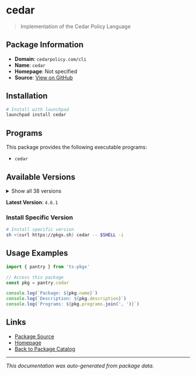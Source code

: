# cedar

> Implementation of the Cedar Policy Language

## Package Information

- **Domain**: `cedarpolicy.com/cli`
- **Name**: `cedar`
- **Homepage**: Not specified
- **Source**: [View on GitHub](https://github.com/pkgxdev/pantry/tree/main/projects/cedarpolicy.com/cli/package.yml)

## Installation

```bash
# Install with launchpad
launchpad install cedar
```

## Programs

This package provides the following executable programs:

- `cedar`

## Available Versions

<details>
<summary>Show all 38 versions</summary>

- `4.6.1`, `4.6.0`, `4.5.1`, `4.5.0`, `4.4.1`
- `4.4.0`, `4.3.3`, `4.3.2`, `4.3.1`, `4.3.0`
- `4.2.2`, `4.2.1`, `4.2.0`, `4.1.0`, `4.0.0`
- `3.4.1`, `3.4.0`, `3.3.0`, `3.2.4`, `3.2.1`
- `3.2.0`, `3.1.4`, `3.1.3`, `3.1.2`, `3.1.1`
- `3.1.0`, `3.0.1`, `3.0.0`, `2.5.0`, `2.4.7`
- `2.4.6`, `2.4.5`, `2.4.4`, `2.4.3`, `2.4.2`
- `2.4.1`, `2.4.0`, `2.3.3`

</details>

**Latest Version**: `4.6.1`

### Install Specific Version

```bash
# Install specific version
sh <(curl https://pkgx.sh) cedar -- $SHELL -i
```

## Usage Examples

```typescript
import { pantry } from 'ts-pkgx'

// Access this package
const pkg = pantry.cedar

console.log(`Package: ${pkg.name}`)
console.log(`Description: ${pkg.description}`)
console.log(`Programs: ${pkg.programs.join(', ')}`)
```

## Links

- [Package Source](https://github.com/pkgxdev/pantry/tree/main/projects/cedarpolicy.com/cli/package.yml)
- [Homepage](#)
- [Back to Package Catalog](../../../package-catalog.md)

---

*This documentation was auto-generated from package data.*

